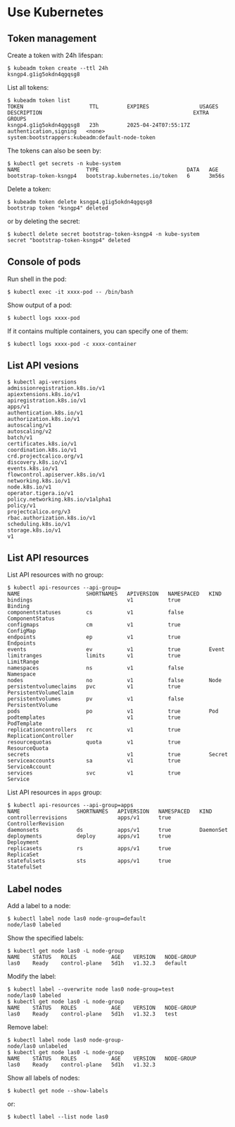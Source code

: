 # Use Kubernetes

## Token management

Create a token with 24h lifespan:

```console
$ kubeadm token create --ttl 24h
ksngp4.g1ig5okdn4qgqsg8
```

List all tokens:

```console
$ kubeadm token list
TOKEN                     TTL         EXPIRES                USAGES                   DESCRIPTION                                                EXTRA GROUPS
ksngp4.g1ig5okdn4qgqsg8   23h         2025-04-24T07:55:17Z   authentication,signing   <none>                                                     system:bootstrappers:kubeadm:default-node-token
```

The tokens can also be seen by:

```console
$ kubectl get secrets -n kube-system
NAME                     TYPE                            DATA   AGE
bootstrap-token-ksngp4   bootstrap.kubernetes.io/token   6      3m56s
```

Delete a token:

```console
$ kubeadm token delete ksngp4.g1ig5okdn4qgqsg8
bootstrap token "ksngp4" deleted
```

or by deleting the secret:

```console
$ kubectl delete secret bootstrap-token-ksngp4 -n kube-system
secret "bootstrap-token-ksngp4" deleted
```

## Console of pods

Run shell in the pod:

```console
$ kubectl exec -it xxxx-pod -- /bin/bash
```

Show output of a pod:

```console
$ kubectl logs xxxx-pod
```

If it contains multiple containers, you can specify one of them:

```console
$ kubectl logs xxxx-pod -c xxxx-container
```

## List API vesions

```console
$ kubectl api-versions
admissionregistration.k8s.io/v1
apiextensions.k8s.io/v1
apiregistration.k8s.io/v1
apps/v1
authentication.k8s.io/v1
authorization.k8s.io/v1
autoscaling/v1
autoscaling/v2
batch/v1
certificates.k8s.io/v1
coordination.k8s.io/v1
crd.projectcalico.org/v1
discovery.k8s.io/v1
events.k8s.io/v1
flowcontrol.apiserver.k8s.io/v1
networking.k8s.io/v1
node.k8s.io/v1
operator.tigera.io/v1
policy.networking.k8s.io/v1alpha1
policy/v1
projectcalico.org/v3
rbac.authorization.k8s.io/v1
scheduling.k8s.io/v1
storage.k8s.io/v1
v1
```

## List API resources

List API resources with no group:

```console
$ kubectl api-resources --api-group=
NAME                     SHORTNAMES   APIVERSION   NAMESPACED   KIND
bindings                              v1           true         Binding
componentstatuses        cs           v1           false        ComponentStatus
configmaps               cm           v1           true         ConfigMap
endpoints                ep           v1           true         Endpoints
events                   ev           v1           true         Event
limitranges              limits       v1           true         LimitRange
namespaces               ns           v1           false        Namespace
nodes                    no           v1           false        Node
persistentvolumeclaims   pvc          v1           true         PersistentVolumeClaim
persistentvolumes        pv           v1           false        PersistentVolume
pods                     po           v1           true         Pod
podtemplates                          v1           true         PodTemplate
replicationcontrollers   rc           v1           true         ReplicationController
resourcequotas           quota        v1           true         ResourceQuota
secrets                               v1           true         Secret
serviceaccounts          sa           v1           true         ServiceAccount
services                 svc          v1           true         Service
```

List API resources in `apps` group:

```console
$ kubectl api-resources --api-group=apps
NAME                  SHORTNAMES   APIVERSION   NAMESPACED   KIND
controllerrevisions                apps/v1      true         ControllerRevision
daemonsets            ds           apps/v1      true         DaemonSet
deployments           deploy       apps/v1      true         Deployment
replicasets           rs           apps/v1      true         ReplicaSet
statefulsets          sts          apps/v1      true         StatefulSet
```

## Label nodes

Add a label to a node:

```console
$ kubectl label node las0 node-group=default
node/las0 labeled
```

Show the specified labels:

```console
$ kubectl get node las0 -L node-group
NAME    STATUS   ROLES           AGE    VERSION   NODE-GROUP
las0    Ready    control-plane   5d1h   v1.32.3   default
```

Modify the label:

```console
$ kubectl label --overwrite node las0 node-group=test
node/las0 labeled
$ kubectl get node las0 -L node-group
NAME    STATUS   ROLES           AGE    VERSION   NODE-GROUP
las0    Ready    control-plane   5d1h   v1.32.3   test
```

Remove label:

```console
$ kubectl label node las0 node-group-
node/las0 unlabeled
$ kubectl get node las0 -L node-group
NAME    STATUS   ROLES           AGE    VERSION   NODE-GROUP
las0    Ready    control-plane   5d1h   v1.32.3
```

Show all labels of nodes:

```console
$ kubectl get node --show-labels
```

or:

```console
$ kubectl label --list node las0
```
